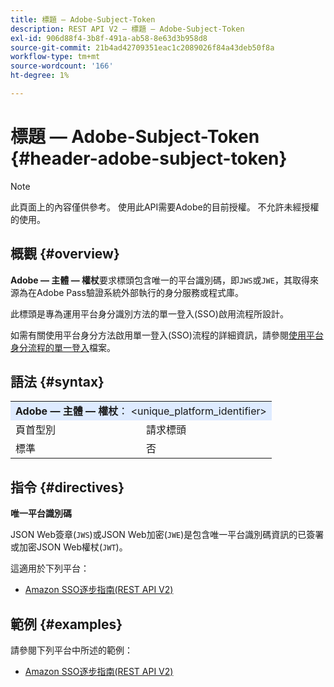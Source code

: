 ```yaml
---
title: 標題 — Adobe-Subject-Token
description: REST API V2 — 標題 — Adobe-Subject-Token
exl-id: 906d88f4-3b8f-491a-ab58-8e63d3b958d8
source-git-commit: 21b4ad42709351eac1c2089026f84a43deb50f8a
workflow-type: tm+mt
source-wordcount: '166'
ht-degree: 1%

---
```


# 標題 — Adobe-Subject-Token {#header-adobe-subject-token}

>[!NOTE]
>
> 此頁面上的內容僅供參考。 使用此API需要Adobe的目前授權。 不允許未經授權的使用。

## 概觀 {#overview}

<b>Adobe — 主體 — 權杖</b>要求標頭包含唯一的平台識別碼，即`JWS`或`JWE`，其取得來源為在Adobe Pass驗證系統外部執行的身分服務或程式庫。

此標頭是專為運用平台身分識別方法的單一登入(SSO)啟用流程所設計。

如需有關使用平台身分方法啟用單一登入(SSO)流程的詳細資訊，請參閱[使用平台身分流程的單一登入](../../flows/single-sign-on-access-flows/rest-api-v2-single-sign-on-platform-identity-flows.md)檔案。

## 語法 {#syntax}

<table>
   <tr>
      <td style="background-color: #DEEBFF;" colspan="2"><b>Adobe — 主體 — 權杖</b>： &lt;unique_platform_identifier&gt;</td>
   </tr>
   <tr>
      <td>頁首型別</td>
      <td>請求標頭</td>
   </tr>
   <tr>
      <td>標準</td>
      <td>否</td>
   </tr>
</table>

## 指令 {#directives}

<b>唯一平台識別碼</b>

JSON Web簽章(`JWS`)或JSON Web加密(`JWE`)是包含唯一平台識別碼資訊的已簽署或加密JSON Web權杖(`JWT`)。

這適用於下列平台：

* [Amazon SSO逐步指南(REST API V2)](../../../single-sign-on/platform-single-sign-on/amazon-single-sign-on/amazon-sso-cookbook-rest-api-v1.md)

## 範例 {#examples}

請參閱下列平台中所述的範例：

* [Amazon SSO逐步指南(REST API V2)](../../../single-sign-on/platform-single-sign-on/amazon-single-sign-on/amazon-sso-cookbook-rest-api-v1.md)
